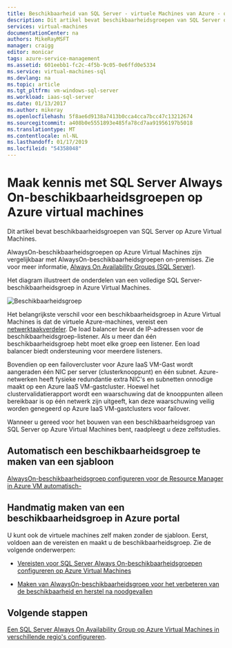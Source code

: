 ```yaml
---
title: Beschikbaarheid van SQL Server - virtuele Machines van Azure - overzicht groepen | Microsoft Docs
description: Dit artikel bevat beschikbaarheidsgroepen van SQL Server op Azure virtual machines.
services: virtual-machines
documentationCenter: na
authors: MikeRayMSFT
manager: craigg
editor: monicar
tags: azure-service-management
ms.assetid: 601eebb1-fc2c-4f5b-9c05-0e6ffd0e5334
ms.service: virtual-machines-sql
ms.devlang: na
ms.topic: article
ms.tgt_pltfrm: vm-windows-sql-server
ms.workload: iaas-sql-server
ms.date: 01/13/2017
ms.author: mikeray
ms.openlocfilehash: 5f8ae6d9138a7413b0cca4cca7bcc47c13212674
ms.sourcegitcommit: a408b0e5551893e485fa78cd7aa91956197b5018
ms.translationtype: MT
ms.contentlocale: nl-NL
ms.lasthandoff: 01/17/2019
ms.locfileid: "54358048"
---
```

# <a name="introducing-sql-server-always-on-availability-groups-on-azure-virtual-machines"></a>Maak kennis met SQL Server Always On-beschikbaarheidsgroepen op Azure virtual machines #

Dit artikel bevat beschikbaarheidsgroepen van SQL Server op Azure Virtual Machines. 

AlwaysOn-beschikbaarheidsgroepen op Azure Virtual Machines zijn vergelijkbaar met AlwaysOn-beschikbaarheidsgroepen on-premises. Zie voor meer informatie, [Always On Availability Groups (SQL Server)](https://msdn.microsoft.com/library/hh510230.aspx). 

Het diagram illustreert de onderdelen van een volledige SQL Server-beschikbaarheidsgroep in Azure Virtual Machines.

![Beschikbaarheidsgroep](./media/virtual-machines-windows-portal-sql-availability-group-tutorial/00-EndstateSampleNoELB.png)

Het belangrijkste verschil voor een beschikbaarheidsgroep in Azure Virtual Machines is dat de virtuele Azure-machines, vereist een [netwerktaakverdeler](../../../load-balancer/load-balancer-overview.md). De load balancer bevat de IP-adressen voor de beschikbaarheidsgroep-listener. Als u meer dan één beschikbaarheidsgroep hebt moet elke groep een listener. Een load balancer biedt ondersteuning voor meerdere listeners.

Bovendien op een failovercluster voor Azure IaaS VM-Gast wordt aangeraden één NIC per server (clusterknooppunt) en één subnet. Azure-netwerken heeft fysieke redundantie extra NIC's en subnetten onnodige maakt op een Azure IaaS VM-gastcluster. Hoewel het clustervalidatierapport wordt een waarschuwing dat de knooppunten alleen bereikbaar is op één netwerk zijn uitgeeft, kan deze waarschuwing veilig worden genegeerd op Azure IaaS VM-gastclusters voor failover. 

Wanneer u gereed voor het bouwen van een beschikbaarheidsgroep van SQL Server op Azure Virtual Machines bent, raadpleegt u deze zelfstudies.

## <a name="automatically-create-an-availability-group-from-a-template"></a>Automatisch een beschikbaarheidsgroep te maken van een sjabloon

[AlwaysOn-beschikbaarheidsgroep configureren voor de Resource Manager in Azure VM automatisch-](virtual-machines-windows-portal-sql-alwayson-availability-groups.md)

## <a name="manually-create-an-availability-group-in-azure-portal"></a>Handmatig maken van een beschikbaarheidsgroep in Azure portal

U kunt ook de virtuele machines zelf maken zonder de sjabloon. Eerst, voldoen aan de vereisten en maakt u de beschikbaarheidsgroep. Zie de volgende onderwerpen: 

- [Vereisten voor SQL Server Always On-beschikbaarheidsgroepen configureren op Azure Virtual Machines](virtual-machines-windows-portal-sql-availability-group-prereq.md)

- [Maken van AlwaysOn-beschikbaarheidsgroep voor het verbeteren van de beschikbaarheid en herstel na noodgevallen](virtual-machines-windows-portal-sql-availability-group-tutorial.md)

## <a name="next-steps"></a>Volgende stappen

[Een SQL Server Always On Availability Group op Azure Virtual Machines in verschillende regio's configureren](virtual-machines-windows-portal-sql-availability-group-dr.md).
